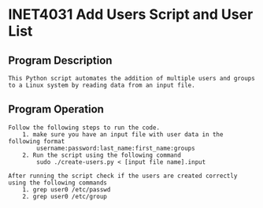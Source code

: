 # INET4031 Add Users Script and User List

## Program Description
    This Python script automates the addition of multiple users and groups to a Linux system by reading data from an input file. 

## Program Operation
    Follow the following steps to run the code. 
        1. make sure you have an input file with user data in the following format
            username:password:last_name:first_name:groups
        2. Run the script using the following command
            sudo ./create-users.py < [input file name].input

    After running the script check if the users are created correctly using the following commands
        1. grep user0 /etc/passwd
        2. grep user0 /etc/group

